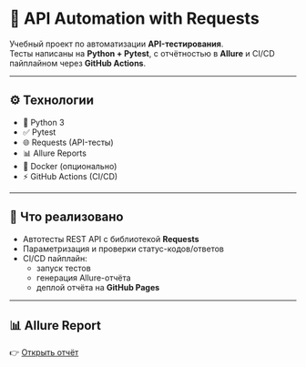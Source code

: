 # 🔗 API Automation with Requests

Учебный проект по автоматизации **API-тестирования**.  
Тесты написаны на **Python + Pytest**, с отчётностью в **Allure** и CI/CD пайплайном через **GitHub Actions**.

---

## ⚙️ Технологии
- 🐍 Python 3  
- ✅ Pytest  
- 🌐 Requests (API-тесты)  
- 📊 Allure Reports  
- 🐳 Docker (опционально)  
- ⚡ GitHub Actions (CI/CD)  

---

## 🧩 Что реализовано
- Автотесты REST API с библиотекой **Requests**  
- Параметризация и проверки статус-кодов/ответов  
- CI/CD пайплайн:  
  - запуск тестов  
  - генерация Allure-отчёта  
  - деплой отчёта на **GitHub Pages**  

---

## 📊 Allure Report
👉 [Открыть отчёт](https://niiksolo.github.io/api_automation_requests/) 